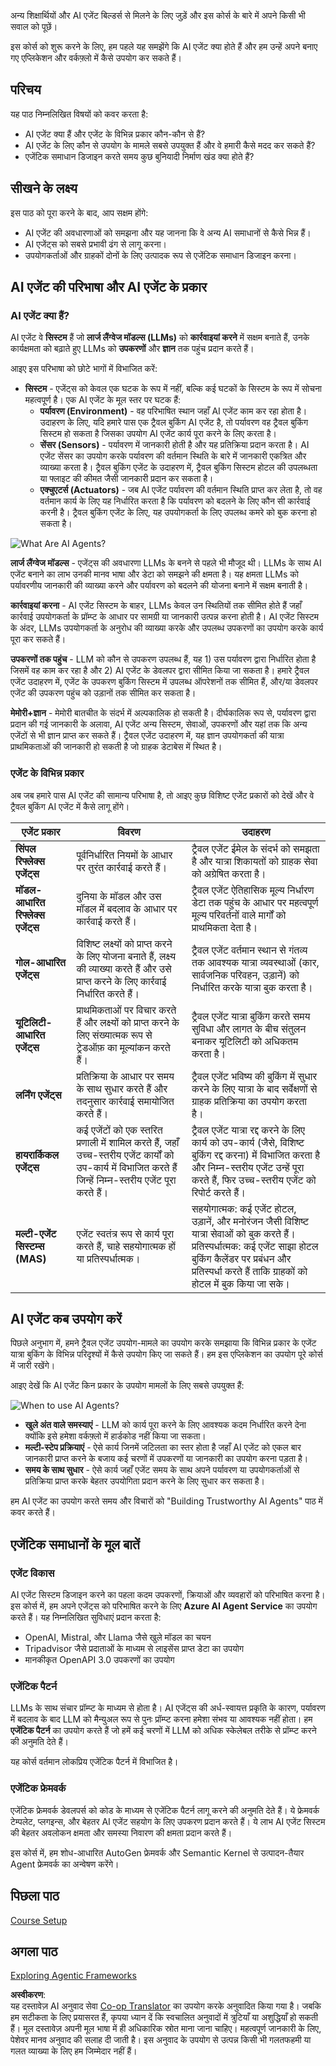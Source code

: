 <!--
CO_OP_TRANSLATOR_METADATA:
{
  "original_hash": "d84943abc8f001ad4670418d32c2d899",
  "translation_date": "2025-07-12T08:03:51+00:00",
  "source_file": "01-intro-to-ai-agents/README.md",
  "language_code": "hi"
}
-->
अन्य शिक्षार्थियों और AI एजेंट बिल्डर्स से मिलने के लिए जुड़ें और इस कोर्स के बारे में अपने किसी भी सवाल को पूछें।

इस कोर्स को शुरू करने के लिए, हम पहले यह समझेंगे कि AI एजेंट क्या होते हैं और हम उन्हें अपने बनाए गए एप्लिकेशन और वर्कफ़्लो में कैसे उपयोग कर सकते हैं।

## परिचय

यह पाठ निम्नलिखित विषयों को कवर करता है:

- AI एजेंट क्या हैं और एजेंट के विभिन्न प्रकार कौन-कौन से हैं?
- AI एजेंट के लिए कौन से उपयोग के मामले सबसे उपयुक्त हैं और वे हमारी कैसे मदद कर सकते हैं?
- एजेंटिक समाधान डिजाइन करते समय कुछ बुनियादी निर्माण खंड क्या होते हैं?

## सीखने के लक्ष्य
इस पाठ को पूरा करने के बाद, आप सक्षम होंगे:

- AI एजेंट की अवधारणाओं को समझना और यह जानना कि वे अन्य AI समाधानों से कैसे भिन्न हैं।
- AI एजेंट्स को सबसे प्रभावी ढंग से लागू करना।
- उपयोगकर्ताओं और ग्राहकों दोनों के लिए उत्पादक रूप से एजेंटिक समाधान डिजाइन करना।

## AI एजेंट की परिभाषा और AI एजेंट के प्रकार

### AI एजेंट क्या हैं?

AI एजेंट वे **सिस्टम** हैं जो **लार्ज लैंग्वेज मॉडल्स (LLMs)** को **कार्रवाइयां करने** में सक्षम बनाते हैं, उनके कार्यक्षमता को बढ़ाते हुए LLMs को **उपकरणों** और **ज्ञान** तक पहुंच प्रदान करते हैं।

आइए इस परिभाषा को छोटे भागों में विभाजित करें:

- **सिस्टम** - एजेंट्स को केवल एक घटक के रूप में नहीं, बल्कि कई घटकों के सिस्टम के रूप में सोचना महत्वपूर्ण है। एक AI एजेंट के मूल स्तर पर घटक हैं:
  - **पर्यावरण (Environment)** - वह परिभाषित स्थान जहाँ AI एजेंट काम कर रहा होता है। उदाहरण के लिए, यदि हमारे पास एक ट्रैवल बुकिंग AI एजेंट है, तो पर्यावरण वह ट्रैवल बुकिंग सिस्टम हो सकता है जिसका उपयोग AI एजेंट कार्य पूरा करने के लिए करता है।
  - **सेंसर (Sensors)** - पर्यावरण में जानकारी होती है और यह प्रतिक्रिया प्रदान करता है। AI एजेंट सेंसर का उपयोग करके पर्यावरण की वर्तमान स्थिति के बारे में जानकारी एकत्रित और व्याख्या करता है। ट्रैवल बुकिंग एजेंट के उदाहरण में, ट्रैवल बुकिंग सिस्टम होटल की उपलब्धता या फ्लाइट की कीमत जैसी जानकारी प्रदान कर सकता है।
  - **एक्चुएटर्स (Actuators)** - जब AI एजेंट पर्यावरण की वर्तमान स्थिति प्राप्त कर लेता है, तो वह वर्तमान कार्य के लिए यह निर्धारित करता है कि पर्यावरण को बदलने के लिए कौन सी कार्रवाई करनी है। ट्रैवल बुकिंग एजेंट के लिए, यह उपयोगकर्ता के लिए उपलब्ध कमरे को बुक करना हो सकता है।

![What Are AI Agents?](../../../translated_images/what-are-ai-agents.1ec8c4d548af601a3a78c6c02e5c355d19c06a4a74fe93e3609a1d08e8c15689.hi.png)

**लार्ज लैंग्वेज मॉडल्स** - एजेंट्स की अवधारणा LLMs के बनने से पहले भी मौजूद थी। LLMs के साथ AI एजेंट बनाने का लाभ उनकी मानव भाषा और डेटा को समझने की क्षमता है। यह क्षमता LLMs को पर्यावरणीय जानकारी की व्याख्या करने और पर्यावरण को बदलने की योजना बनाने में सक्षम बनाती है।

**कार्रवाइयां करना** - AI एजेंट सिस्टम के बाहर, LLMs केवल उन स्थितियों तक सीमित होते हैं जहाँ कार्रवाई उपयोगकर्ता के प्रॉम्प्ट के आधार पर सामग्री या जानकारी उत्पन्न करना होती है। AI एजेंट सिस्टम के अंदर, LLMs उपयोगकर्ता के अनुरोध की व्याख्या करके और उपलब्ध उपकरणों का उपयोग करके कार्य पूरा कर सकते हैं।

**उपकरणों तक पहुंच** - LLM को कौन से उपकरण उपलब्ध हैं, यह 1) उस पर्यावरण द्वारा निर्धारित होता है जिसमें वह काम कर रहा है और 2) AI एजेंट के डेवलपर द्वारा सीमित किया जा सकता है। हमारे ट्रैवल एजेंट उदाहरण में, एजेंट के उपकरण बुकिंग सिस्टम में उपलब्ध ऑपरेशनों तक सीमित हैं, और/या डेवलपर एजेंट की उपकरण पहुंच को उड़ानों तक सीमित कर सकता है।

**मेमोरी+ज्ञान** - मेमोरी बातचीत के संदर्भ में अल्पकालिक हो सकती है। दीर्घकालिक रूप से, पर्यावरण द्वारा प्रदान की गई जानकारी के अलावा, AI एजेंट अन्य सिस्टम, सेवाओं, उपकरणों और यहां तक कि अन्य एजेंटों से भी ज्ञान प्राप्त कर सकते हैं। ट्रैवल एजेंट उदाहरण में, यह ज्ञान उपयोगकर्ता की यात्रा प्राथमिकताओं की जानकारी हो सकती है जो ग्राहक डेटाबेस में स्थित है।

### एजेंट के विभिन्न प्रकार

अब जब हमारे पास AI एजेंट की सामान्य परिभाषा है, तो आइए कुछ विशिष्ट एजेंट प्रकारों को देखें और वे ट्रैवल बुकिंग AI एजेंट में कैसे लागू होंगे।

| **एजेंट प्रकार**                | **विवरण**                                                                                                                       | **उदाहरण**                                                                                                                                                                                                                   |
| ----------------------------- | ------------------------------------------------------------------------------------------------------------------------------------- | ----------------------------------------------------------------------------------------------------------------------------------------------------------------------------------------------------------------------------- |
| **सिंपल रिफ्लेक्स एजेंट्स**      | पूर्वनिर्धारित नियमों के आधार पर तुरंत कार्रवाई करते हैं।                                                                                  | ट्रैवल एजेंट ईमेल के संदर्भ को समझता है और यात्रा शिकायतों को ग्राहक सेवा को अग्रेषित करता है।                                                                                                                          |
| **मॉडल-आधारित रिफ्लेक्स एजेंट्स** | दुनिया के मॉडल और उस मॉडल में बदलाव के आधार पर कार्रवाई करते हैं।                                                              | ट्रैवल एजेंट ऐतिहासिक मूल्य निर्धारण डेटा तक पहुंच के आधार पर महत्वपूर्ण मूल्य परिवर्तनों वाले मार्गों को प्राथमिकता देता है।                                                                                                             |
| **गोल-आधारित एजेंट्स**         | विशिष्ट लक्ष्यों को प्राप्त करने के लिए योजना बनाते हैं, लक्ष्य की व्याख्या करते हैं और उसे प्राप्त करने के लिए कार्रवाई निर्धारित करते हैं।                                  | ट्रैवल एजेंट वर्तमान स्थान से गंतव्य तक आवश्यक यात्रा व्यवस्थाओं (कार, सार्वजनिक परिवहन, उड़ानें) को निर्धारित करके यात्रा बुक करता है।                                                                                |
| **यूटिलिटी-आधारित एजेंट्स**      | प्राथमिकताओं पर विचार करते हैं और लक्ष्यों को प्राप्त करने के लिए संख्यात्मक रूप से ट्रेडऑफ़ का मूल्यांकन करते हैं।                                               | ट्रैवल एजेंट यात्रा बुकिंग करते समय सुविधा और लागत के बीच संतुलन बनाकर यूटिलिटी को अधिकतम करता है।                                                                                                                                          |
| **लर्निंग एजेंट्स**           | प्रतिक्रिया के आधार पर समय के साथ सुधार करते हैं और तदनुसार कार्रवाई समायोजित करते हैं।                                                        | ट्रैवल एजेंट भविष्य की बुकिंग में सुधार करने के लिए यात्रा के बाद सर्वेक्षणों से ग्राहक प्रतिक्रिया का उपयोग करता है।                                                                                                               |
| **हायरार्किकल एजेंट्स**       | कई एजेंटों को एक स्तरित प्रणाली में शामिल करते हैं, जहाँ उच्च-स्तरीय एजेंट कार्यों को उप-कार्य में विभाजित करते हैं जिन्हें निम्न-स्तरीय एजेंट पूरा करते हैं। | ट्रैवल एजेंट यात्रा रद्द करने के लिए कार्य को उप-कार्य (जैसे, विशिष्ट बुकिंग रद्द करना) में विभाजित करता है और निम्न-स्तरीय एजेंट उन्हें पूरा करते हैं, फिर उच्च-स्तरीय एजेंट को रिपोर्ट करते हैं।                                     |
| **मल्टी-एजेंट सिस्टम्स (MAS)** | एजेंट स्वतंत्र रूप से कार्य पूरा करते हैं, चाहे सहयोगात्मक हों या प्रतिस्पर्धात्मक।                                                           | सहयोगात्मक: कई एजेंट होटल, उड़ानें, और मनोरंजन जैसी विशिष्ट यात्रा सेवाओं को बुक करते हैं। प्रतिस्पर्धात्मक: कई एजेंट साझा होटल बुकिंग कैलेंडर पर प्रबंधन और प्रतिस्पर्धा करते हैं ताकि ग्राहकों को होटल में बुक किया जा सके। |

## AI एजेंट कब उपयोग करें

पिछले अनुभाग में, हमने ट्रैवल एजेंट उपयोग-मामले का उपयोग करके समझाया कि विभिन्न प्रकार के एजेंट यात्रा बुकिंग के विभिन्न परिदृश्यों में कैसे उपयोग किए जा सकते हैं। हम इस एप्लिकेशन का उपयोग पूरे कोर्स में जारी रखेंगे।

आइए देखें कि AI एजेंट किन प्रकार के उपयोग मामलों के लिए सबसे उपयुक्त हैं:

![When to use AI Agents?](../../../translated_images/when-to-use-ai-agents.54becb3bed74a479f5caca9c951132ce81d482a6704bcd22e5a600dbabc9434e.hi.png)

- **खुले अंत वाले समस्याएं** - LLM को कार्य पूरा करने के लिए आवश्यक कदम निर्धारित करने देना क्योंकि इसे हमेशा वर्कफ़्लो में हार्डकोड नहीं किया जा सकता।
- **मल्टी-स्टेप प्रक्रियाएं** - ऐसे कार्य जिनमें जटिलता का स्तर होता है जहाँ AI एजेंट को एकल बार जानकारी प्राप्त करने के बजाय कई चरणों में उपकरणों या जानकारी का उपयोग करना पड़ता है।
- **समय के साथ सुधार** - ऐसे कार्य जहाँ एजेंट समय के साथ अपने पर्यावरण या उपयोगकर्ताओं से प्रतिक्रिया प्राप्त करके बेहतर उपयोगिता प्रदान करने के लिए सुधार कर सकता है।

हम AI एजेंट का उपयोग करते समय और विचारों को "Building Trustworthy AI Agents" पाठ में कवर करते हैं।

## एजेंटिक समाधानों के मूल बातें

### एजेंट विकास

AI एजेंट सिस्टम डिजाइन करने का पहला कदम उपकरणों, क्रियाओं और व्यवहारों को परिभाषित करना है। इस कोर्स में, हम अपने एजेंट्स को परिभाषित करने के लिए **Azure AI Agent Service** का उपयोग करते हैं। यह निम्नलिखित सुविधाएं प्रदान करता है:

- OpenAI, Mistral, और Llama जैसे खुले मॉडल का चयन
- Tripadvisor जैसे प्रदाताओं के माध्यम से लाइसेंस प्राप्त डेटा का उपयोग
- मानकीकृत OpenAPI 3.0 उपकरणों का उपयोग

### एजेंटिक पैटर्न

LLMs के साथ संचार प्रॉम्प्ट के माध्यम से होता है। AI एजेंट्स की अर्ध-स्वायत्त प्रकृति के कारण, पर्यावरण में बदलाव के बाद LLM को मैन्युअल रूप से पुनः प्रॉम्प्ट करना हमेशा संभव या आवश्यक नहीं होता। हम **एजेंटिक पैटर्न** का उपयोग करते हैं जो हमें कई चरणों में LLM को अधिक स्केलेबल तरीके से प्रॉम्प्ट करने की अनुमति देते हैं।

यह कोर्स वर्तमान लोकप्रिय एजेंटिक पैटर्न में विभाजित है।

### एजेंटिक फ्रेमवर्क

एजेंटिक फ्रेमवर्क डेवलपर्स को कोड के माध्यम से एजेंटिक पैटर्न लागू करने की अनुमति देते हैं। ये फ्रेमवर्क टेम्पलेट, प्लगइन्स, और बेहतर AI एजेंट सहयोग के लिए उपकरण प्रदान करते हैं। ये लाभ AI एजेंट सिस्टम की बेहतर अवलोकन क्षमता और समस्या निवारण की क्षमता प्रदान करते हैं।

इस कोर्स में, हम शोध-आधारित AutoGen फ्रेमवर्क और Semantic Kernel से उत्पादन-तैयार Agent फ्रेमवर्क का अन्वेषण करेंगे।

## पिछला पाठ

[Course Setup](../00-course-setup/README.md)

## अगला पाठ

[Exploring Agentic Frameworks](../02-explore-agentic-frameworks/README.md)

**अस्वीकरण**:  
यह दस्तावेज़ AI अनुवाद सेवा [Co-op Translator](https://github.com/Azure/co-op-translator) का उपयोग करके अनुवादित किया गया है। जबकि हम सटीकता के लिए प्रयासरत हैं, कृपया ध्यान दें कि स्वचालित अनुवादों में त्रुटियाँ या अशुद्धियाँ हो सकती हैं। मूल दस्तावेज़ अपनी मूल भाषा में ही अधिकारिक स्रोत माना जाना चाहिए। महत्वपूर्ण जानकारी के लिए, पेशेवर मानव अनुवाद की सलाह दी जाती है। इस अनुवाद के उपयोग से उत्पन्न किसी भी गलतफहमी या गलत व्याख्या के लिए हम जिम्मेदार नहीं हैं।